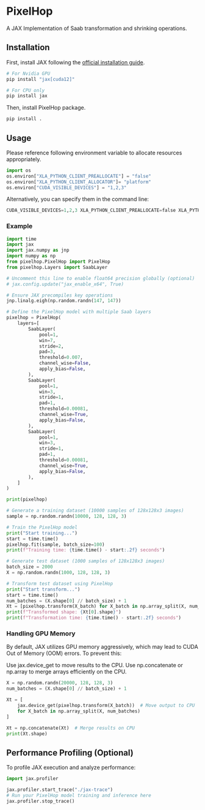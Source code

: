 # PixelHop
A JAX Implementation of Saab transformation and shrinking operations.

## Installation

First, install JAX following the [official installation guide](https://docs.jax.dev/en/latest/installation.html).
```bash
# For Nvidia GPU 
pip install "jax[cuda12]"

# For CPU only
pip install jax
```

Then, install PixelHop package.
```bash
pip install .
```

## Usage 

Please reference following environment variable to allocate resources appropriately.
```python
import os
os.environ["XLA_PYTHON_CLIENT_PREALLOCATE"] = "false"
os.environ["XLA_PYTHON_CLIENT_ALLOCATOR"]= "platform"
os.environ["CUDA_VISIBLE_DEVICES"] = "1,2,3"
```

Alternatively, you can specify them in the command line:
```python
CUDA_VISIBLE_DEVICES=1,2,3 XLA_PYTHON_CLIENT_PREALLOCATE=false XLA_PYTHON_CLIENT_ALLOCATOR=platform python3 xxx.py
```

### Example

```python
import time
import jax
import jax.numpy as jnp
import numpy as np
from pixelhop.PixelHop import PixelHop
from pixelhop.Layers import SaabLayer

# Uncomment this line to enable float64 precision globally (optional)
# jax.config.update("jax_enable_x64", True)

# Ensure JAX precompiles key operations
jnp.linalg.eigh(np.random.randn(147, 147))

# Define the PixelHop model with multiple Saab layers
pixelhop = PixelHop(
    layers=[
        SaabLayer(
            pool=1,
            win=7,
            stride=2,
            pad=3,
            threshold=0.007,
            channel_wise=False,
            apply_bias=False,
        ),
        SaabLayer(
            pool=1,
            win=3,
            stride=1,
            pad=1,
            threshold=0.00081,
            channel_wise=True,
            apply_bias=False,
        ),
        SaabLayer(
            pool=1,
            win=3,
            stride=1,
            pad=1,
            threshold=0.00081,
            channel_wise=True,
            apply_bias=False,
        ),
    ]
)

print(pixelhop)

# Generate a training dataset (10000 samples of 128x128x3 images)
sample = np.random.randn(10000, 128, 128, 3)

# Train the PixelHop model
print("Start training...")
start = time.time()
pixelhop.fit(sample, batch_size=100)
print(f"Training time: {time.time() - start:.2f} seconds")

# Generate test dataset (1000 samples of 128x128x3 images)
batch_size = 2000
X = np.random.randn(1000, 128, 128, 3)

# Transform test dataset using PixelHop
print("Start transform...")
start = time.time()
num_batches = (X.shape[0] // batch_size) + 1
Xt = [pixelhop.transform(X_batch) for X_batch in np.array_split(X, num_batches)]
print(f"Transformed shape: {Xt[0].shape}")
print(f"Transformation time: {time.time() - start:.2f} seconds")
```

### Handling GPU Memory
By default, JAX utilizes GPU memory aggressively, which may lead to CUDA Out of Memory (OOM) errors. To prevent this:

Use jax.device_get to move results to the CPU.
Use np.concatenate or np.array to merge arrays efficiently on the CPU.

```python
X = np.random.randn(20000, 128, 128, 3)
num_batches = (X.shape[0] // batch_size) + 1

Xt = [
    jax.device_get(pixelhop.transform(X_batch))  # Move output to CPU
    for X_batch in np.array_split(X, num_batches)
]

Xt = np.concatenate(Xt)  # Merge results on CPU
print(Xt.shape)
```

## Performance Profiling (Optional)
To profile JAX execution and analyze performance:

```python
import jax.profiler

jax.profiler.start_trace("./jax-trace")
# Run your PixelHop model training and inference here
jax.profiler.stop_trace()

```
